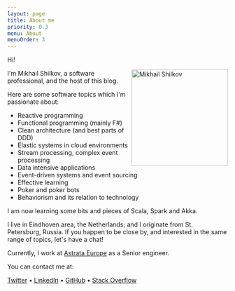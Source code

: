 ```yaml
---
layout: page
title: About me
priority: 0.3
menu: About
menuOrder: 3
---
```


Hi!

<img alt="Mikhail Shilkov" src="/about/me.jpg" style="float:right; width: 220px" />

I'm Mikhail Shilkov, a software professional, and the host of this blog. 

Here are some software topics which I'm passionate about:

- Reactive programming
- Functional programming (mainly F#)
- Clean architecture (and best parts of DDD)
- Elastic systems in cloud environments
- Stream processing, complex event processing
- Data intensive applications
- Event-driven systems and event sourcing
- Effective learning
- Poker and poker bots
- Behaviorism and its relation to technology

I am now learning some bits and pieces of Scala, Spark and Akka.

I live in Eindhoven area, the Netherlands; and I originate from St. Petersburg, Russia.
If you happen to be close by, and interested in the same range of topics, let's have a chat!

Currently, I work at [Astrata Europe](http://astrata.eu) as a Senior engineer.

You can contact me at:
<p>
<a href="http://twitter.com/mikhailshilkov">Twitter</a> &#8226;
<a href="https://www.linkedin.com/in/mikhailshilkov/">LinkedIn</a> &#8226;
<a href="https://github.com/mikhailshilkov">GitHub</a> &#8226;
<a href="http://stackoverflow.com/users/1171619/mikhail">Stack Overflow</a>
</p>